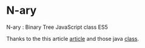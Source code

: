 # N-ary
N-ary : Binary Tree JavaScript class ES5

Thanks to the this article [article](http://danmartensen.svbtle.com/converting-a-tree-to-a-list-in-javascript) and those java [class](https://github.com/c05mic/GenericN-aryTree/tree/master/src/com/c05mic/generictree).